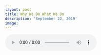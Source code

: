 ```yaml
---
layout: post
title: Why We Do What We Do
description: 'September 22, 2019'
image:
---
```


<audio controls>
  <source src="http://docs.google.com/uc?export=open&id=1033H-IDz-Z0xKTgLgxys0dvg8NxdQb1s" type="audio/mp3">
Your browser does not support the audio element.
</audio>
